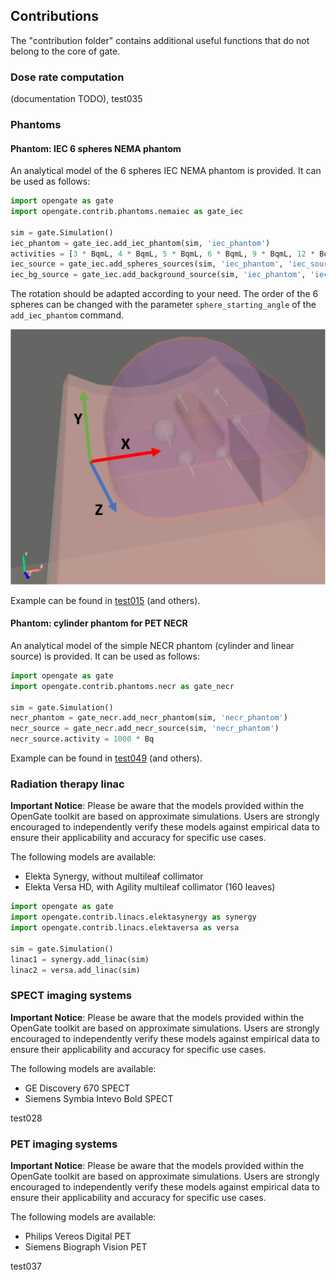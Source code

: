 ## Contributions

The "contribution folder" contains additional useful functions that do not belong to the core of gate.

### Dose rate computation

(documentation TODO), test035

### Phantoms

#### Phantom: IEC 6 spheres NEMA phantom

An analytical model of the 6 spheres IEC NEMA phantom is provided. It can be used as follows:

```python
import opengate as gate
import opengate.contrib.phantoms.nemaiec as gate_iec

sim = gate.Simulation()
iec_phantom = gate_iec.add_iec_phantom(sim, 'iec_phantom')
activities = [3 * BqmL, 4 * BqmL, 5 * BqmL, 6 * BqmL, 9 * BqmL, 12 * BqmL]
iec_source = gate_iec.add_spheres_sources(sim, 'iec_phantom', 'iec_source', 'all', activities)
iec_bg_source = gate_iec.add_background_source(sim, 'iec_phantom', 'iec_bg_source', 0.1 * BqmL)
```

The rotation should be adapted according to your need. The order of the 6 spheres can be changed with the parameter `sphere_starting_angle` of the `add_iec_phantom` command.

![](figures/iec_6spheres.png)

Example can be found in [test015](https://github.com/OpenGATE/opengate/blob/master/opengate/tests/src/test015_iec_phantom_1.py) (and others).

#### Phantom: cylinder phantom for PET NECR

An analytical model of the simple NECR phantom (cylinder and linear source) is provided. It can be used as follows:


```python
import opengate as gate
import opengate.contrib.phantoms.necr as gate_necr

sim = gate.Simulation()
necr_phantom = gate_necr.add_necr_phantom(sim, 'necr_phantom')
necr_source = gate_necr.add_necr_source(sim, 'necr_phantom')
necr_source.activity = 1000 * Bq
```
Example can be found in [test049](https://github.com/OpenGATE/opengate/blob/master/opengate/tests/src/test049_pet_digit_blurring_v1.py) (and others).


### Radiation therapy linac

**Important Notice**: Please be aware that the models provided within the OpenGate toolkit are based on approximate simulations. Users are strongly encouraged to independently verify these models against empirical data to ensure their applicability and accuracy for specific use cases.

The following models are available:
- Elekta Synergy, without multileaf collimator
- Elekta Versa HD, with Agility multileaf collimator (160 leaves)

```python
import opengate as gate
import opengate.contrib.linacs.elektasynergy as synergy
import opengate.contrib.linacs.elektaversa as versa

sim = gate.Simulation()
linac1 = synergy.add_linac(sim)
linac2 = versa.add_linac(sim)
```


### SPECT imaging systems

**Important Notice**: Please be aware that the models provided within the OpenGate toolkit are based on approximate simulations. Users are strongly encouraged to independently verify these models against empirical data to ensure their applicability and accuracy for specific use cases.

The following models are available:
- GE Discovery 670 SPECT
- Siemens Symbia Intevo Bold SPECT

test028

### PET imaging systems

**Important Notice**: Please be aware that the models provided within the OpenGate toolkit are based on approximate simulations. Users are strongly encouraged to independently verify these models against empirical data to ensure their applicability and accuracy for specific use cases.

The following models are available:
- Philips Vereos Digital PET
- Siemens Biograph Vision PET

test037
